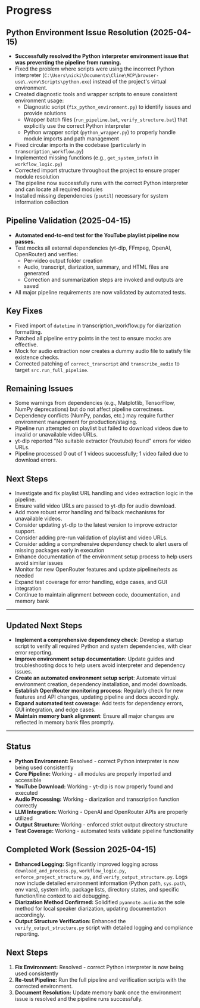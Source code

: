 # Progress

## Python Environment Issue Resolution (2025-04-15)

- **Successfully resolved the Python interpreter environment issue that was preventing the pipeline from running.**
- Fixed the problem where scripts were using the incorrect Python interpreter (`C:\Users\nicki\Documents\Cline\MCP\browser-use\.venv\Scripts\python.exe`) instead of the project's virtual environment.
- Created diagnostic tools and wrapper scripts to ensure consistent environment usage:
  - Diagnostic script (`fix_python_environment.py`) to identify issues and provide solutions
  - Wrapper batch files (`run_pipeline.bat`, `verify_structure.bat`) that explicitly use the correct Python interpreter
  - Python wrapper script (`python_wrapper.py`) to properly handle module imports and path management
- Fixed circular imports in the codebase (particularly in `transcription_workflow.py`)
- Implemented missing functions (e.g., `get_system_info()` in `workflow_logic.py`)
- Corrected import structure throughout the project to ensure proper module resolution
- The pipeline now successfully runs with the correct Python interpreter and can locate all required modules
- Installed missing dependencies (`psutil`) necessary for system information collection

## Pipeline Validation (2025-04-15)

- **Automated end-to-end test for the YouTube playlist pipeline now passes.**
- Test mocks all external dependencies (yt-dlp, FFmpeg, OpenAI, OpenRouter) and verifies:
  - Per-video output folder creation
  - Audio, transcript, diarization, summary, and HTML files are generated
  - Correction and summarization steps are invoked and outputs are saved
- All major pipeline requirements are now validated by automated tests.

## Key Fixes

- Fixed import of `datetime` in transcription_workflow.py for diarization formatting.
- Patched all pipeline entry points in the test to ensure mocks are effective.
- Mock for audio extraction now creates a dummy audio file to satisfy file existence checks.
- Corrected patching of `correct_transcript` and `transcribe_audio` to target `src.run_full_pipeline`.

## Remaining Issues

- Some warnings from dependencies (e.g., Matplotlib, TensorFlow, NumPy deprecations) but do not affect pipeline correctness.
- Dependency conflicts (NumPy, pandas, etc.) may require further environment management for production/staging.
- Pipeline run attempted on playlist but failed to download videos due to invalid or unavailable video URLs.
- yt-dlp reported "No suitable extractor (Youtube) found" errors for video URLs.
- Pipeline processed 0 out of 1 videos successfully; 1 video failed due to download errors.

## Next Steps

- Investigate and fix playlist URL handling and video extraction logic in the pipeline.
- Ensure valid video URLs are passed to yt-dlp for audio download.
- Add more robust error handling and fallback mechanisms for unavailable videos.
- Consider updating yt-dlp to the latest version to improve extractor support.
- Consider adding pre-run validation of playlist and video URLs.
- Consider adding a comprehensive dependency check to alert users of missing packages early in execution
- Enhance documentation of the environment setup process to help users avoid similar issues
- Monitor for new OpenRouter features and update pipeline/tests as needed
- Expand test coverage for error handling, edge cases, and GUI integration
- Continue to maintain alignment between code, documentation, and memory bank

---

## Updated Next Steps

- **Implement a comprehensive dependency check**: Develop a startup script to verify all required Python and system dependencies, with clear error reporting.
- **Improve environment setup documentation**: Update guides and troubleshooting docs to help users avoid interpreter and dependency issues.
- **Create an automated environment setup script**: Automate virtual environment creation, dependency installation, and model downloads.
- **Establish OpenRouter monitoring process**: Regularly check for new features and API changes, updating pipeline and docs accordingly.
- **Expand automated test coverage**: Add tests for dependency errors, GUI integration, and edge cases.
- **Maintain memory bank alignment**: Ensure all major changes are reflected in memory bank files promptly.

---

## Status

- **Python Environment:** Resolved - correct Python interpreter is now being used consistently
- **Core Pipeline:** Working - all modules are properly imported and accessible
- **YouTube Download:** Working - yt-dlp is now properly found and executed
- **Audio Processing:** Working - diarization and transcription function correctly
- **LLM Integration:** Working - OpenAI and OpenRouter APIs are properly utilized
- **Output Structure:** Working - enforced strict output directory structure
- **Test Coverage:** Working - automated tests validate pipeline functionality

## Completed Work (Session 2025-04-15)

- **Enhanced Logging:** Significantly improved logging across `download_and_process.py`, `workflow_logic.py`, `enforce_project_structure.py`, and `verify_output_structure.py`. Logs now include detailed environment information (Python path, `sys.path`, env vars), system info, package lists, directory states, and specific function/line context to aid debugging.
- **Diarization Method Confirmed:** Solidified `pyannote.audio` as the sole method for local speaker diarization, updating documentation accordingly.
- **Output Structure Verification:** Enhanced the `verify_output_structure.py` script with detailed logging and compliance reporting.

## Next Steps

1.  **Fix Environment:** Resolved - correct Python interpreter is now being used consistently
2.  **Re-test Pipeline:** Run the full pipeline and verification scripts with the corrected environment.
3.  **Document Resolution:** Update memory bank once the environment issue is resolved and the pipeline runs successfully.
